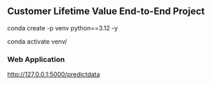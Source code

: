 ## Customer Lifetime Value End-to-End Project

conda create -p venv python==3.12 -y

conda activate venv/


### Web Application
http://127.0.0.1:5000/predictdata
